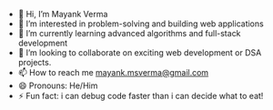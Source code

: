 - 👋 Hi, I’m Mayank Verma
- 👀 I’m interested in problem-solving and building web applications
- 🌱 I’m currently learning advanced algorithms and full-stack development
- 💞️ I’m looking to collaborate on exciting web development or DSA projects.
- 📫 How to reach me mayank.msverma@gmail.com
- 😄 Pronouns: He/Him
- ⚡ Fun fact: i can debug code faster than i can decide what to eat!

<!---
MayankV004/MayankV004 is a ✨ special ✨ repository because its `README.md` (this file) appears on your GitHub profile.
You can click the Preview link to take a look at your changes.
--->
